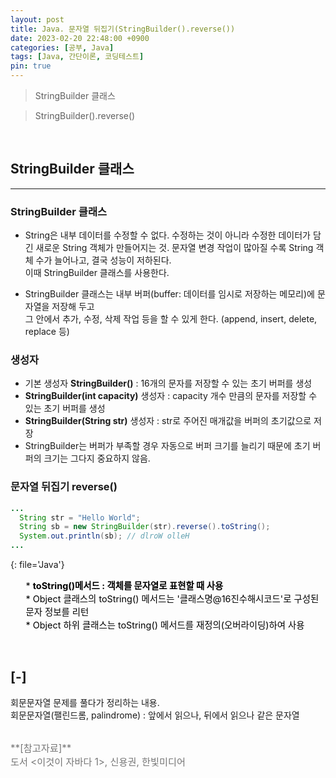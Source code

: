 ```yaml
---
layout: post
title: Java. 문자열 뒤집기(StringBuilder().reverse())
date: 2023-02-20 22:48:00 +0900
categories: [공부, Java]
tags: [Java, 간단이론, 코딩테스트]
pin: true
---
```


> StringBuilder 클래스 

> StringBuilder().reverse()





<br>

<!-- todo: *string*.charAt(int index) : 특정 위치 문자 리턴 -->
## StringBuilder 클래스
---
### **StringBuilder 클래스**
* String은 내부 데이터를 수정할 수 없다. 수정하는 것이 아니라 수정한 데이터가 담긴 새로운 String 객체가 만들어지는 것. 
문자열 변경 작업이 많아질 수록 String 객체 수가 늘어나고, 결국 성능이 저하된다. <br>
이때 StringBuilder 클래스를 사용한다.

* StringBuilder 클래스는 내부 버퍼(buffer: 데이터를 임시로 저장하는 메모리)에 문자열을 저장해 두고<br>
그 안에서 추가, 수정, 삭제 작업 등을 할 수 있게 한다. (append, insert, delete, replace 등) <br>

### **생성자**
* 기본 생성자 **StringBuilder()** : 16개의 문자를 저장할 수 있는 초기 버퍼를 생성
* **StringBuilder(int capacity)** 생성자 : capacity 개수 만큼의 문자를 저장할 수 있는 초기 버퍼를 생성
* **StringBuilder(String str)** 생성자 : str로 주어진 매개값을 버퍼의 초기값으로 저장
* StringBuilder는 버퍼가 부족할 경우 자동으로 버퍼 크기를 늘리기 때문에 초기 버퍼의 크기는 그다지 중요하지 않음.


### **문자열 뒤집기 reverse()**
```java
...
  String str = "Hello World";
  String sb = new StringBuilder(str).reverse().toString();
  System.out.println(sb); // dlroW olleH
...
```
{: file='Java'}

<ul style='font-size: 0.9rem; color: black'>
* <b>toString()메서드 : 객체를 문자열로 표현할 때 사용</b> <br>
* Object 클래스의 toString() 메서드는 '클래스명@16진수해시코드'로 구성된 문자 정보를 리턴 <br>
* Object 하위 클래스는 toString() 메서드를 재정의(오버라이딩)하여 사용
</ul> 

<br>

## [-]
회문문자열 문제를 풀다가 정리하는 내용.\
회문문자열(팰린드롬, palindrome) : 앞에서 읽으나, 뒤에서 읽으나 같은 문자열


<br>

<span style='font-size: 0.95rem; color: #777;'>
**[참고자료]** <br>
도서 <이것이 자바다 1>, 신용권, 한빛미디어
</span> 